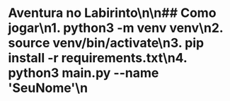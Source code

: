 # Aventura no Labirinto\n\n## Como jogar\n1. python3 -m venv venv\n2. source venv/bin/activate\n3. pip install -r requirements.txt\n4. python3 main.py --name 'SeuNome'\n
